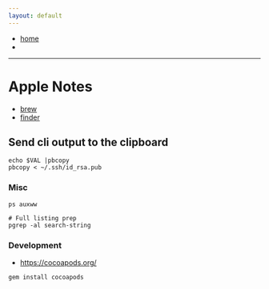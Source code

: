 ```yaml
---
layout: default
---
```

- [home](/index.md)
- 
---
# Apple Notes
- [brew](/apple-brew.md)
- [finder](/apple-finder.md)

## Send cli output to the clipboard
```
echo $VAL |pbcopy
pbcopy < ~/.ssh/id_rsa.pub
```

### Misc
```
ps auxww

# Full listing prep
pgrep -al search-string
```

### Development
- https://cocoapods.org/
```
gem install cocoapods
```
